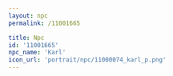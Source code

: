 ```yaml
---
layout: npc
permalink: /11001665

title: Npc
id: '11001665'
npc_name: 'Karl'
icon_url: 'portrait/npc/11000074_karl_p.png'
---
```

